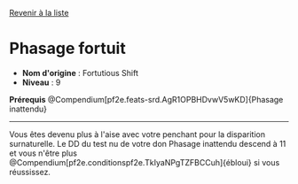 [Revenir à la liste](list.md)

# Phasage fortuit

 * **Nom d'origine** : Fortutious Shift
 * **Niveau** : 9


<p><span id="ctl00_MainContent_DetailedOutput"><strong>Prérequis</strong> @Compendium[pf2e.feats-srd.AgR1OPBHDvwV5wKD]{Phasage inattendu}<br></span></p>
<hr>
<p>Vous êtes devenu plus à l'aise avec votre penchant pour la disparition surnaturelle. Le DD du test nu de votre don Phasage inattendu descend à 11 et vous n'être plus @Compendium[pf2e.conditionspf2e.TkIyaNPgTZFBCCuh]{ébloui} si vous réussissez.&nbsp;</p>